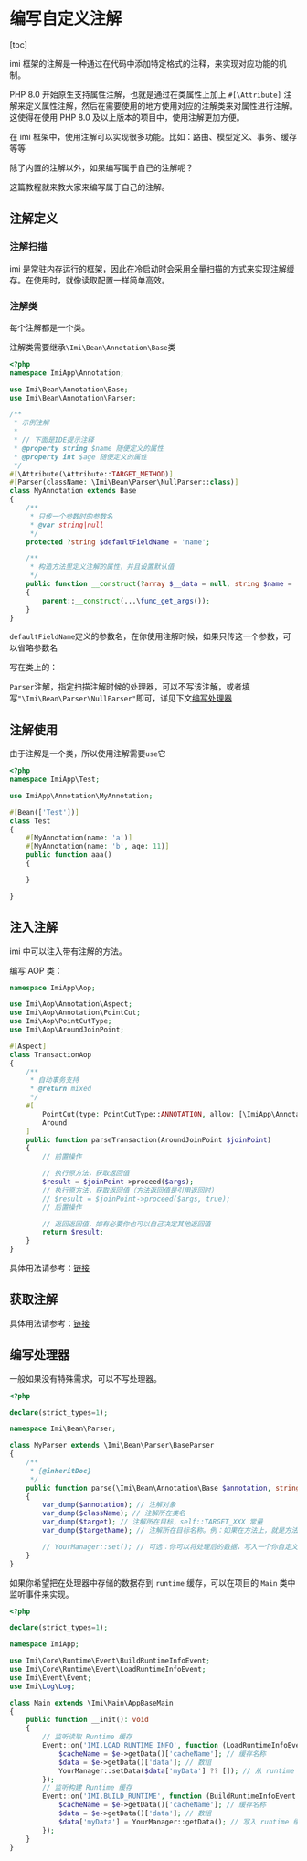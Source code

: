 # 编写自定义注解

[toc]

imi 框架的注解是一种通过在代码中添加特定格式的注释，来实现对应功能的机制。

PHP 8.0 开始原生支持属性注解，也就是通过在类属性上加上 `#[\Attribute]` 注解来定义属性注解，然后在需要使用的地方使用对应的注解类来对属性进行注解。这使得在使用 PHP 8.0 及以上版本的项目中，使用注解更加方便。

在 imi 框架中，使用注解可以实现很多功能。比如：路由、模型定义、事务、缓存等等

除了内置的注解以外，如果编写属于自己的注解呢？

这篇教程就来教大家来编写属于自己的注解。

## 注解定义

### 注解扫描

imi 是常驻内存运行的框架，因此在冷启动时会采用全量扫描的方式来实现注解缓存。在使用时，就像读取配置一样简单高效。

### 注解类

每个注解都是一个类。

注解类需要继承`\Imi\Bean\Annotation\Base`类

```php
<?php
namespace ImiApp\Annotation;

use Imi\Bean\Annotation\Base;
use Imi\Bean\Annotation\Parser;

/**
 * 示例注解
 *
 * // 下面是IDE提示注释
 * @property string $name 随便定义的属性
 * @property int $age 随便定义的属性
 */
#[\Attribute(\Attribute::TARGET_METHOD)]
#[Parser(className: \Imi\Bean\Parser\NullParser::class)]
class MyAnnotation extends Base
{
    /**
     * 只传一个参数时的参数名
     * @var string|null
     */
    protected ?string $defaultFieldName = 'name';

    /**
     * 构造方法里定义注解的属性，并且设置默认值
     */
    public function __construct(?array $__data = null, string $name = '', int $age = 0)
    {
        parent::__construct(...\func_get_args());
    }
}
```

`defaultFieldName`定义的参数名，在你使用注解时候，如果只传这一个参数，可以省略参数名

写在类上的：

`Parser`注解，指定扫描注解时候的处理器，可以不写该注解，或者填写`"\Imi\Bean\Parser\NullParser"`即可，详见下文[编写处理器](#编写处理器)

## 注解使用

由于注解是一个类，所以使用注解需要`use`它

```php
<?php
namespace ImiApp\Test;

use ImiApp\Annotation\MyAnnotation;

#[Bean(['Test'])]
class Test
{
    #[MyAnnotation(name: 'a')]
    #[MyAnnotation(name: 'b', age: 11)]
    public function aaa()
    {

    }

}
```

## 注入注解

imi 中可以注入带有注解的方法。

编写 AOP 类：

```php
namespace ImiApp\Aop;

use Imi\Aop\Annotation\Aspect;
use Imi\Aop\Annotation\PointCut;
use Imi\Aop\PointCutType;
use Imi\Aop\AroundJoinPoint;

#[Aspect]
class TransactionAop
{
    /**
     * 自动事务支持
     * @return mixed
     */
    #[
        PointCut(type: PointCutType::ANNOTATION, allow: [\ImiApp\Annotation\MyAnnotation::class]),
        Around
    ]
    public function parseTransaction(AroundJoinPoint $joinPoint)
    {
        // 前置操作

        // 执行原方法，获取返回值
        $result = $joinPoint->proceed($args);
        // 执行原方法，获取返回值（方法返回值是引用返回时）
        // $result = $joinPoint->proceed($args, true);
        // 后置操作

        // 返回返回值，如有必要你也可以自己决定其他返回值
        return $result;
    }
}
```

具体用法请参考：[链接](/v3.0/components/aop/index.html)

## 获取注解

具体用法请参考：[链接](/v3.0/annotations/annotationManager.html)

## 编写处理器

一般如果没有特殊需求，可以不写处理器。

```php
<?php

declare(strict_types=1);

namespace Imi\Bean\Parser;

class MyParser extends \Imi\Bean\Parser\BaseParser
{
    /**
     * {@inheritDoc}
     */
    public function parse(\Imi\Bean\Annotation\Base $annotation, string $className, string $target, string $targetName): void
    {
        var_dump($annotation); // 注解对象
        var_dump($className); // 注解所在类名
        var_dump($target); // 注解所在目标，self::TARGET_XXX 常量
        var_dump($targetName); // 注解所在目标名称。例：如果在方法上，就是方法名

        // YourManager::set(); // 可选：你可以将处理后的数据，写入一个你自定义的静态类中，这个类没有硬性规定，随便你怎么写
    }
}
```

如果你希望把在处理器中存储的数据存到 `runtime` 缓存，可以在项目的 `Main` 类中监听事件来实现。

```php
<?php

declare(strict_types=1);

namespace ImiApp;

use Imi\Core\Runtime\Event\BuildRuntimeInfoEvent;
use Imi\Core\Runtime\Event\LoadRuntimeInfoEvent;
use Imi\Event\Event;
use Imi\Log\Log;

class Main extends \Imi\Main\AppBaseMain
{
    public function __init(): void
    {
        // 监听读取 Runtime 缓存
        Event::on('IMI.LOAD_RUNTIME_INFO', function (LoadRuntimeInfoEvent $e) {
            $cacheName = $e->getData()['cacheName']; // 缓存名称
            $data = $e->getData()['data']; // 数组
            YourManager::setData($data['myData'] ?? []); // 从 runtime 缓存读取到管理类里，myData 是自定义键名，可以换为别的
        });
        // 监听构建 Runtime 缓存
        Event::on('IMI.BUILD_RUNTIME', function (BuildRuntimeInfoEvent $e) {
            $cacheName = $e->getData()['cacheName']; // 缓存名称
            $data = $e->getData()['data']; // 数组
            $data['myData'] = YourManager::getData(); // 写入 runtime 缓存，myData 是自定义键名，可以换为别的
        });
    }
}
```

